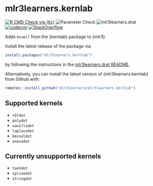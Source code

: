 # mlr3learners.kernlab

<!-- badges: start -->

[![R CMD Check via {tic}](https://github.com/mlr3learners/mlr3learners.kernlab/workflows/R%20CMD%20Check%20via%20{tic}/badge.svg?branch=master)](https://github.com/mlr3learners/mlr3learners.kernlab/actions)
![Parameter Check](https://github.com/mlr3learners/mlr3learners.kernlab/workflows/Parameter%20Check/badge.svg?branch=master)
![mlr3learners.drat](https://github.com/mlr3learners/mlr3learners.kernlab/workflows/mlr3learners.drat/badge.svg?branch=master)
[![codecov](https://codecov.io/gh/mlr3learners/mlr3learners.kernlab/branch/master/graph/badge.svg)](https://codecov.io/gh/mlr3learners/mlr3learners.kernlab)
[![StackOverflow](https://img.shields.io/badge/stackoverflow-mlr3-orange.svg)](https://stackoverflow.com/questions/tagged/mlr3)
<!-- badges: end -->

Adds `ksvm()` from the {kernlab} package to {mlr3}.

Install the latest release of the package via 

```r
install.packages("mlr3learners.kernlab")
```

by following the instructions in the [mlr3learners.drat README](https://github.com/mlr3learners/mlr3learners.drat).

Alternatively, you can install the latest version of {mlr3learners.kernlab} from Github with:

```r
remotes::install_github("mlr3learners/mlr3learners.kernlab")
```

## Supported kernels

- `rbfdot`
- `polydot`
- `vanilladot`
- `laplacedot`
- `besseldot`
- `anovadot`

## Currently unsupported kernels

- `tanhdot`
- `splinedot`
- `stringdot`
